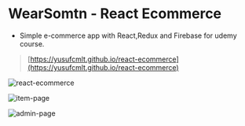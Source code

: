 # WearSomtn - React Ecommerce

- Simple e-commerce app with React,Redux and Firebase for udemy course.

> [https://yusufcmlt.github.io/react-ecommerce](https://yusufcmlt.github.io/react-ecommerce)

![react-ecommerce](https://i.postimg.cc/wgyXQMw3/Screenshot-2020-12-21-WEARSOMTN-Fashion.jpg)

![item-page](https://i.postimg.cc/mT77Kqfs/Screenshot-2020-12-21-WEARSOMTN-Fashion-2.png)

![admin-page](https://i.postimg.cc/1skpCSdB/Screenshot-2020-12-21-WEARSOMTN-Fashion.png)
